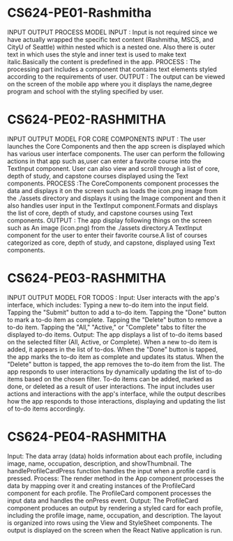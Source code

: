 # CS624-PE01-Rashmitha
INPUT OUTPUT PROCESS MODEL
INPUT : Input is not required since we have actually wrapped the specific text content (Rashmitha, MSCS, and CityU of Seattle) within nested <text> which is a nested one. Also there is outer text in which uses the style and inner text is used to make text italic.Basically the content is predefined in the app.
PROCESS : The processing part includes a component that contains text elements styled according to the requirements of user.
OUTPUT : The output can be viewed on the screen of the mobile app where you it displays the name,degree program and school with the styling specified by user.

# CS624-PE02-RASHMITHA
INPUT OUTPUT MODEL FOR CORE COMPONENTS INPUT : The user launches the Core Components and then the app screen is displayed which has various user interface components. The user can perform the following actions in that app such as,user can enter a favorite course into the TextInput component. User can also view and scroll through a list of core, depth of study, and capstone courses displayed using the Text components. PROCESS :The CoreComponents component processes the data and displays it on the screen such as loads the icon.png image from the ./assets directory and displays it using the Image component and then it also handles user input in the TextInput component.Formats and displays the list of core, depth of study, and capstone courses using Text components. OUTPUT : The app display following things on the screen such as An image (icon.png) from the ./assets directory.A TextInput component for the user to enter their favorite course.A list of courses categorized as core, depth of study, and capstone, displayed using Text components.

# CS624-PE03-RASHMITHA
INPUT OUTPUT MODEL FOR TODOS : Input:
User interacts with the app's interface, which includes:
Typing a new to-do item into the input field.
Tapping the "Submit" button to add a to-do item.
Tapping the "Done" button to mark a to-do item as complete.
Tapping the "Delete" button to remove a to-do item.
Tapping the "All," "Active," or "Complete" tabs to filter the displayed to-do items.
Output:
The app displays a list of to-do items based on the selected filter (All, Active, or Complete).
When a new to-do item is added, it appears in the list of to-dos.
When the "Done" button is tapped, the app marks the to-do item as complete and updates its status.
When the "Delete" button is tapped, the app removes the to-do item from the list.
The app responds to user interactions by dynamically updating the list of to-do items based on the chosen filter.
To-do items can be added, marked as done, or deleted as a result of user interactions.
The input includes user actions and interactions with the app's interface, while the output describes how the app responds to those interactions, displaying and updating the list of to-do items accordingly.

# CS624-PE04-RASHMITHA
Input:
The data array (data) holds information about each profile, including image, name, occupation, description, and showThumbnail.
The handleProfileCardPress function handles the input when a profile card is pressed.
Process:
The render method in the App component processes the data by mapping over it and creating instances of the ProfileCard component for each profile.
The ProfileCard component processes the input data and handles the onPress event.
Output:
The ProfileCard component produces an output by rendering a styled card for each profile, including the profile image, name, occupation, and description.
The layout is organized into rows using the View and StyleSheet components.
The output is displayed on the screen when the React Native application is run.





